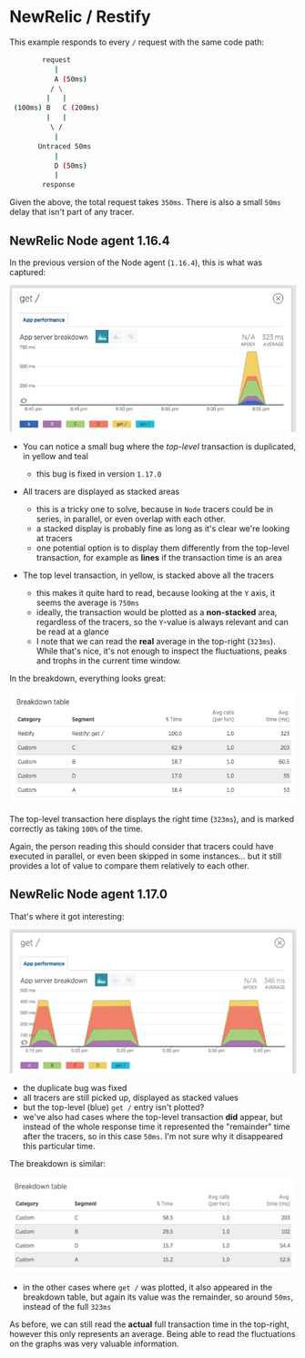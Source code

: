 # NewRelic / Restify

This example responds to every `/` request with the same code path:

```bash
        request
           |
           A (50ms)
          / \
         |   |
 (100ms) B   C (200ms)
         |   |
          \ /
           |
       Untraced 50ms
           |
           D (50ms)
           |
        response
```

Given the above, the total request takes `350ms`.
There is also a small `50ms` delay that isn't part of any tracer.


## NewRelic Node agent 1.16.4

In the previous version of the Node agent (`1.16.4`), this is what was captured:

![Agent 1.16 chart](screenshot-1-16-chart.png)

- You can notice a small bug where the *top-level* transaction is duplicated, in yellow and teal
  - this bug is fixed in version `1.17.0`

- All tracers are displayed as stacked areas
  - this is a tricky one to solve, because in `Node` tracers could be in series, in parallel, or even overlap with each other.
  - a stacked display is probably fine as long as it's clear we're looking at tracers
  - one potential option is to display them differently from the top-level transaction, for example as **lines** if the transaction time is an area

- The top level transaction, in yellow, is stacked above all the tracers
  - this makes it quite hard to read, because looking at the `Y` axis, it seems the average is `750ms`
  - ideally, the transaction would be plotted as a **non-stacked** area, regardless of the tracers, so the `Y`-value is always relevant and can be read at a glance
  - I note that we can read the **real** average in the top-right (`323ms`). While that's nice, it's not enough to inspect the fluctuations, peaks and trophs in the current time window.

In the breakdown, everything looks great:

![Agent 1.16 breakdown](screenshot-1-16-breakdown.png)

The top-level transaction here displays the right time (`323ms`), and is marked correctly as taking `100%` of the time.

Again, the person reading this should consider that tracers could have executed in parallel, or even been skipped in some instances... but it still provides a lot of value to compare them relatively to each other.

## NewRelic Node agent 1.17.0

That's where it got interesting:

![Agent 1.17 chart](screenshot-1-17-chart.png)

- the duplicate bug was fixed
- all tracers are still picked up, displayed as stacked values
- but the top-level (blue) `get /` entry isn't plotted?
- we've also had cases where the top-level transaction **did** appear, but instead of the whole response time it represented the "remainder" time after the tracers, so in this case `50ms`. I'm not sure why it disappeared this particular time.

The breakdown is similar:

![Agent 1.17 breakdown](screenshot-1-17-breakdown.png)

- in the other cases where `get /` was plotted, it also appeared in the breakdown table, but again its value was the remainder, so around `50ms`, instead of the full `323ms`

As before, we can still read the **actual** full transaction time in the top-right, however this only represents an average. Being able to read the fluctuations on the graphs was very valuable information.
